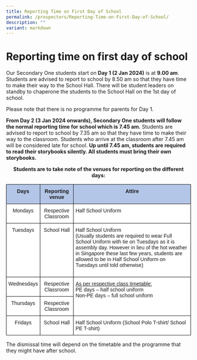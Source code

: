 ```yaml
---
title: Reporting Time on First Day of School
permalink: /prospectors/Reporting-Time-on-First-Day-of-School/
description: ""
variant: markdown
---
```

Reporting time on first day of school
=====================================

Our Secondary One students start on **Day 1 (2 Jan 2024)** is at **9.00 am**. Students are advised to report to school by 8.50 am so that they have time to make their way to the School Hall. There will be student leaders on standby to chaperone the students to the School Hall on the 1st day of school. 

Please note that there is no programme for parents for Day 1.

<b>From Day 2 (3 Jan 2024 onwards), Secondary One students will follow the normal reporting time for school which is 7.45 am.</b> Students are advised to report to school by 7.35 am so that they have time to make their way to the classroom. Students who arrive at the classroom after 7.45 am will be considered late for school. <b>Up until 7.45 am, students are required to read their storybooks silently. All students must bring their own storybooks.</b>

<center> <b>Students are to take note of the venues for reporting on the different days:</b> </center>

<style type="text/css">
.tg  {border-collapse:collapse;border-spacing:0;}
.tg td{border-color:black;border-style:solid;border-width:1px;font-family:Arial, sans-serif;font-size:14px;
  overflow:hidden;padding:10px 5px;word-break:normal;}
.tg th{border-color:black;border-style:solid;border-width:1px;font-family:Arial, sans-serif;font-size:14px;
  font-weight:normal;overflow:hidden;padding:10px 5px;word-break:normal;}
.tg .tg-ba4e{background-color:#B4C6E7;font-weight:bold;text-align:center;vertical-align:top}
.tg .tg-7yig{background-color:#FFF;text-align:center;vertical-align:top}
.tg .tg-ktyi{background-color:#FFF;text-align:left;vertical-align:top}
</style>
<table class="tg">
<thead>
  <tr>
    <th class="tg-ba4e">Days</th>
    <th class="tg-ba4e">Reporting venue</th>
    <th class="tg-ba4e">Attire</th>
  </tr>
</thead>
<tbody>
  <tr>
    <td class="tg-7yig">Mondays</td>
    <td class="tg-7yig">Respective Classroom</td>
    <td class="tg-ktyi">Half School Uniform</td>
  </tr>
  <tr>
    <td class="tg-7yig">Tuesdays</td>
    <td class="tg-7yig">School Hall</td>
    <td class="tg-ktyi" rowspan="1"><span style="text-decoration:">Half School Uniform
<br>(Usually students are required to wear Full School Uniform with tie on Tuesdays as it is assembly day. However in lieu of the hot weather in Singapore these last few years, students are allowed to be in Half School Uniform on Tuesdays until told otherwise)

  </span></td></tr>
  <tr>
    <td class="tg-7yig">Wednesdays</td>
    <td class="tg-7yig">Respective Classroom</td>
    <td class="tg-ktyi" rowspan="2"><span style="text-decoration:"> <u>As per respective class timetable:</u> 
<br>PE days – half school uniform
<br>Non-PE days – full school uniform
 </span></td></tr>
  <tr>
    <td class="tg-7yig">Thursdays</td>
    <td class="tg-7yig">Respective Classroom</td>
  </tr>
  <tr>
    <td class="tg-7yig">Fridays</td>
    <td class="tg-7yig">School Hall</td>
    <td class="tg-ktyi">Half School Uniform (School Polo T-shirt/ School PE T-shirt)</td>
  </tr>
</tbody>
</table>

The dismissal time will depend on the timetable and the programme that they might have after school.